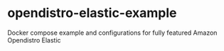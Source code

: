 # opendistro-elastic-example
Docker compose example and configurations for fully featured Amazon Opendistro Elastic
